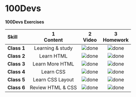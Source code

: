 # 100Devs
**100Devs Exercises**

[done]: https://user-images.githubusercontent.com/29199184/32275438-8385f5c0-bf0b-11e7-9406-42265f71e2bd.png "Done"
[Completed]: https://user-images.githubusercontent.com/29199184/32275438-8385f5c0-bf0b-11e7-9406-42265f71e2bd.png "Completed"
[In Progress]: https://user-images.githubusercontent.com/29199184/34462881-7305ddac-ee4d-11e7-9b57-589424820da4.png "In Progress"
[Soon]: https://user-images.githubusercontent.com/29199184/34462916-d5c37bd4-ee4d-11e7-9f4a-d57f2243281b.png "Soon"

|               Skill              | 1<br>Content      | 2<br>Video             | 3<br>Homework    |
|:-------------------------------- |:-----------------:|:----------------------:|:----------------:|
|**Class 1**                       | Learning & study  | ![done][done]          | ![done][done]    |
|**Class 2**                       | Learn HTML        | ![done][done]          | ![done][done]    |
|**Class 3**                       | Learn More HTML   | ![done][done]          | ![done][done]    |
|**Class 4**                       | Learn CSS         | ![done][done]          | ![done][done]    |
|**Class 5**                       | Learn CSS Layout  | ![done][done]          | ![done][done]    |
|**Class 6**                       | Review HTML & CSS | ![done][done]          | ![done][done]    |
